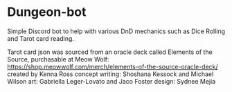 # Dungeon-bot

Simple Discord bot to help with various DnD mechanics such as Dice Rolling and Tarot card reading.

Tarot card json was sourced from an oracle deck called Elements of the Source, purchasable at Meow Wolf: https://shop.meowwolf.com/merch/elements-of-the-source-oracle-deck/
created by Kenna Ross
concept writing: Shoshana Kessock and Michael Wilson
art: Gabriella Leger-Lovato and Jaco Foster
design: Sydnee Mejia
